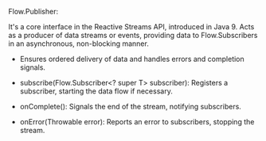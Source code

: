Flow.Publisher:

It's a core interface in the Reactive Streams API, introduced in Java 9.
Acts as a producer of data streams or events, providing data to Flow.Subscribers in an asynchronous, non-blocking manner.

* Ensures ordered delivery of data and handles errors and completion signals.

* subscribe(Flow.Subscriber<? super T> subscriber): Registers a subscriber, starting the data flow if necessary.

* onComplete(): Signals the end of the stream, notifying subscribers.

* onError(Throwable error): Reports an error to subscribers, stopping the stream.
